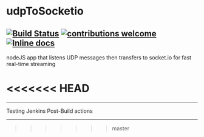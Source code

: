 # udpToSocketio 
[![Build Status](https://beefier-pike-4436.dataplicity.io/buildStatus/icon?job=nodeUDP)](https://beefier-pike-4436.dataplicity.io/job/nodeUDP)
[![contributions welcome](https://img.shields.io/badge/contributions-welcome-brightgreen.svg?style=flat)](https://github.com/dwyl/esta/issues)
[![Inline docs](http://inch-ci.org/github/Semyonic/udpToSocketio.svg?branch=master)](http://inch-ci.org/github/Semyonic/udpToSocketio)
---
nodeJS app that listens UDP messages then transfers to socket.io for fast real-time streaming

<<<<<<< HEAD
=======
--- 
Testing Jenkins Post-Build actions

---
>>>>>>> master

